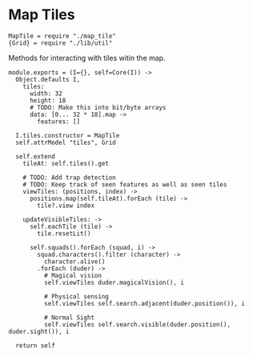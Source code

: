 Map Tiles
=========

    MapTile = require "./map_tile"
    {Grid} = require "./lib/util"

Methods for interacting with tiles witin the map.

    module.exports = (I={}, self=Core(I)) ->
      Object.defaults I,
        tiles:
          width: 32
          height: 18
          # TODO: Make this into bit/byte arrays
          data: [0... 32 * 18].map ->
            features: []

      I.tiles.constructor = MapTile
      self.attrModel "tiles", Grid

      self.extend
        tileAt: self.tiles().get

        # TODO: Add trap detection
        # TODO: Keep track of seen features as well as seen tiles
        viewTiles: (positions, index) ->
          positions.map(self.tileAt).forEach (tile) ->
            tile?.view index

        updateVisibleTiles: ->
          self.eachTile (tile) ->
            tile.resetLit()

          self.squads().forEach (squad, i) ->
            squad.characters().filter (character) ->
              character.alive()
            .forEach (duder) ->
              # Magical vision
              self.viewTiles duder.magicalVision(), i

              # Physical sensing
              self.viewTiles self.search.adjacent(duder.position()), i

              # Normal Sight
              self.viewTiles self.search.visible(duder.position(), duder.sight()), i

      return self
